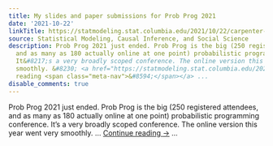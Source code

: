 ```yaml
---
title: My slides and paper submissions for Prob Prog 2021
date: '2021-10-22'
linkTitle: https://statmodeling.stat.columbia.edu/2021/10/22/carpenter-slides-papers-prob-prog-2021/
source: Statistical Modeling, Causal Inference, and Social Science
description: Prob Prog 2021 just ended. Prob Prog is the big (250 registered attendees,
  and as many as 180 actually online at one point) probabilistic programming conference.
  It&#8217;s a very broadly scoped conference. The online version this year went very
  smoothly. &#8230; <a href="https://statmodeling.stat.columbia.edu/2021/10/22/carpenter-slides-papers-prob-prog-2021/">Continue
  reading <span class="meta-nav">&#8594;</span></a> ...
disable_comments: true
---
```

Prob Prog 2021 just ended. Prob Prog is the big (250 registered attendees, and as many as 180 actually online at one point) probabilistic programming conference. It&#8217;s a very broadly scoped conference. The online version this year went very smoothly. &#8230; <a href="https://statmodeling.stat.columbia.edu/2021/10/22/carpenter-slides-papers-prob-prog-2021/">Continue reading <span class="meta-nav">&#8594;</span></a> ...